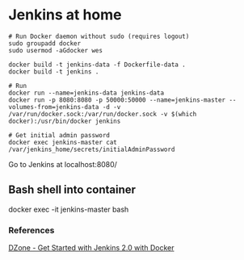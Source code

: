 # Jenkins at home

```
# Run Docker daemon without sudo (requires logout)
sudo groupadd docker
sudo usermod -aGdocker wes

docker build -t jenkins-data -f Dockerfile-data .
docker build -t jenkins .

# Run 
docker run --name=jenkins-data jenkins-data
docker run -p 8080:8080 -p 50000:50000 --name=jenkins-master --volumes-from=jenkins-data -d -v /var/run/docker.sock:/var/run/docker.sock -v $(which docker):/usr/bin/docker jenkins 

# Get initial admin password
docker exec jenkins-master cat /var/jenkins_home/secrets/initialAdminPassword
```

Go to Jenkins at localhost:8080/

## Bash shell into container
docker exec -it jenkins-master bash


### References
[DZone - Get Started with Jenkins 2.0 with Docker](https://dzone.com/articles/get-started-with-jenkins-20-with-docker)
